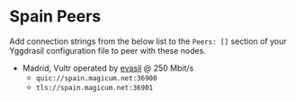 # Spain Peers

Add connection strings from the below list to the `Peers: []` section of your
Yggdrasil configuration file to peer with these nodes.

* Madrid, Vultr operated by [evasil](https://illan.co) @ 250 Mbit/s
  * `quic://spain.magicum.net:36900`
  * `tls://spain.magicum.net:36901`

